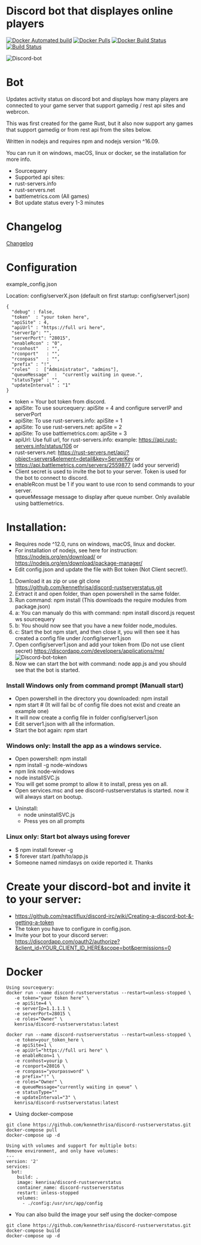 # Discord bot that displayes online players

[![Docker Automated build](https://img.shields.io/docker/automated/kenrisa/discord-rustserverstatus.svg)](https://hub.docker.com/r/kenrisa/discord-rustserverstatus/)
[![Docker Pulls](https://img.shields.io/docker/pulls/kenrisa/discord-rustserverstatus.svg)](https://hub.docker.com/r/kenrisa/discord-rustserverstatus/)
[![Docker Build Status](https://img.shields.io/docker/build/kenrisa/discord-rustserverstatus.svg)](https://hub.docker.com/r/kenrisa/discord-rustserverstatus/)
[![Build Status](https://dev.azure.com/kenrisa/discord-rustserverstatus/_apis/build/status/Azure%20Pipelines?branchName=master)](https://dev.azure.com/kenrisa/discord-rustserverstatus/_build/latest?definitionId=5&branchName=master)

![Discord-bot](https://i.gyazo.com/23a3f95b758a146efa7d4a3dfd5f3999.png)

# Bot

Updates activity status on discord bot and displays how many players are connected to your game server that support gamedig / rest api sites and webrcon.

This was first created for the game Rust, but it also now support any games that support gamedig or from rest api from the sites below.

Written in nodejs and requires npm and nodejs version ^16.09.

You can run it on windows, macOS, linux or docker, se the installation for more info.

* Sourcequery
* Supported api sites:
* rust-servers.info
* rust-servers.net
* battlemetrics.com (All games)
* Bot update status every 1-3 minutes

# Changelog

[Changelog](/changelog.md)

# Configuration
example_config.json

Location: config/serverX.json (default on first startup: config/server1.json)
```
{
  "debug" : false,
  "token"  : "your token here",
  "apiSite" : 4,
  "apiUrl" : "https://full uri here",
  "serverIp": "",
  "serverPort": "28015",
  "enableRcon" : "0",
  "rconhost"   : "",
  "rconport"   : "",
  "rconpass"   : "",
  "prefix" : "!",
  "roles"  :  ["Administrator", "admins"],
  "queueMessage"  :  "currently waiting in queue.",
  "statusType" : "",
  "updateInterval" : "1"
}
```
* token = Your bot token from discord.
* apiSite: To use sourcequery: apiSite = 4 and configure serverIP and serverPort
* apiSite: To use rust-servers.info: apiSite = 1
* apiSite: To use rust-servers.net: apiSite = 2
* apiSite: To use battlemetrics.com: apiSite = 3
* apiUrl: Use full url, for rust-servers.info: example: https://api.rust-servers.info/status/106 or
* rust-servers.net: https://rust-servers.net/api/?object=servers&element=detail&key=ServerKey or
* https://api.battlemetrics.com/servers/2559877 (add your serverid)
* Client secret is used to invite the bot to your server. Token is used for the bot to connect to discord.
* enableRcon must be 1 if you want to use rcon to send commands to your server.
* queueMessage message to display after queue number. Only available using battlemetrics.

# Installation:
* Requires node ^12.0, runs on windows, macOS, linux and docker.
* For installation of nodejs, see here for instruction: https://nodejs.org/en/download/ or https://nodejs.org/en/download/package-manager/
* Edit config.json and update the file with Bot token (Not Client secret!).
1. Download it as zip or use git clone https://github.com/kennethrisa/discord-rustserverstatus.git
2. Extract it and open folder, than open powershell in the same folder.
3. Run command: npm install (This downloads the require modules from package.json)
  1.  a: You can manualy do this with command: npm install discord.js request ws sourcequery
  2.  b: You should now see that you have a new folder node_modules.
  3.  c: Start the bot npm start, and then close it, you will then see it has created a config file under /config/server1.json
4. Open config/server1.json and add your token from (Do not use client secret) https://discordapp.com/developers/applications/me/
![Discord-bot-token](https://i.gyazo.com/7a19e5d13171f192e0ea6de3a607777a.png)
5. Now we can start the bot with command: node app.js and you should see that the bot is started.

### Install Windows only from command prompt (Manuall start)
  - Open powershell in the directory you downloaded: npm install
  - npm start # (It will fail bc of config file does not exist and create an example one)
  - It will now create a config file in folder config/server1.json
  - Edit server1.json with all the information.
  - Start the bot again: npm start

### Windows only: Install the app as a windows service.
  - Open powershell: npm install
  - npm install -g node-windows
  - npm link node-windows
  - node installSVC.js
  - You will get some prompt to allow it to install, press yes on all.
  - Open services.msc and see discord-rustserverstatus is started. now it will always start on bootup.

* Uninstall:
  - node uninstallSVC.js
  - Press yes on all prompts

### Linux only: Start bot always using forever
  - $ npm install forever -g
  - $ forever start /path/to/app.js
  - Someone named nimdasys on oxide reported it. Thanks

# Create your discord-bot and invite it to your server:
* https://github.com/reactiflux/discord-irc/wiki/Creating-a-discord-bot-&-getting-a-token
* The token you have to configure in config.json.
* Invite your bot to your discord server: https://discordapp.com/oauth2/authorize?&client_id=YOUR_CLIENT_ID_HERE&scope=bot&permissions=0

# Docker
```
Using sourcequery:
docker run --name discord-rustserverstatus --restart=unless-stopped \
   -e token="your token here" \
   -e apiSite=4 \
   -e serverIp=1.1.1.1 \
   -e serverPort=28015 \
   -e roles="Owner" \
   kenrisa/discord-rustserverstatus:latest

docker run --name discord-rustserverstatus --restart=unless-stopped \
   -e token=your_token_here \
   -e apiSite=1 \
   -e apiUrl="https://full uri here" \
   -e enableRcon=1 \
   -e rconhost=yourip \
   -e rconport=28016 \
   -e rconpass="yourpassword" \
   -e prefix="!" \
   -e roles="Owner" \
   -e queueMessage="currently waiting in queue" \
   -e statusType=""
   -e updateInterval="3" \
   kenrisa/discord-rustserverstatus:latest
```
* Using docker-compose
```
git clone https://github.com/kennethrisa/discord-rustserverstatus.git
docker-compose pull
docker-compose up -d

Using with volumes and support for multiple bots:
Remove environment, and only have volumes:
---
version: '2'
services:
  bot:
    build: .
    image: kenrisa/discord-rustserverstatus
    container_name: discord-rustserverstatus
    restart: unless-stopped
    volumes:
      - ./config:/usr/src/app/config

```
* You can also build the image your self using the docker-compose
```
git clone https://github.com/kennethrisa/discord-rustserverstatus.git
docker-compose build
docker-compose up -d
```

